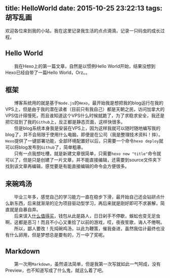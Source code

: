 ﻿title: HelloWorld
date: 2015-10-25 23:22:13
tags: 胡写乱画
---
欢迎各位来到我的小站，我在这里记录我生活的点点滴滴，记录一只码虫的成长过程。

## Hello World

　　我在Hexo上的第一篇文章，自然是以惯例Hello World开始，结果没想到Hexo已经自带了一篇Hello World，Orz。。

## 框架

　　博客系统用的就是基于`Node.js`的`Hexo`，最开始我是想把我的blog运行在我的VPS上，但是由于我的潜在读者（目前只有我自己）都是天朝之民，访问加拿大的VPS估计得慢死，而且谁知道这个VPS什么时候就跪了，为了求稳求安全，我还是把它挂到了我的`Github`上，反正都是静态页面，这样快很多。  
　　但是blog系统本身我是安装在VPS上，因为这样我就可以随时随地编写我的blog了，并不会局限于使用什么电脑，即便是在公司（我是整理技术资料！摔）。`Hexo`提供了一键部署功能，全部环境配置好以后，只需要一个命令`hexo deploy`就可以将blog发布到`Github`了，简单粗暴。  
　　只有一点我想吐槽，就是新建文章很简单，只需要`hexo new "title"`命令就可以了，但是只是创建了一片文章，并不能直接编辑，还需要到source文件夹下找到该文章再编辑，感觉要是有能直接编辑的命令会方便很多。
<!--more-->
## 来碗鸡汤

　　毕业三年多，感觉自己的学习能力一直在稳步下滑，最开始自己还会钻研点什么新东西，后来就渐渐的沦为项目驱动型学习，再后来就是刚好即可不求甚解，简直就是自暴自弃。  
　　后来误入[什么值得买](http://www.smzdm.com)，钱包从此是路人，日日剁手不停歇，蜈蚣也变无足虫啊，这都是恶习！而且不小心又重拾了以前的游戏，哎，夜夜笙歌，诲人不倦啊。  
　　所以，鄙人要改！先炖碗鸡汤，以此为鞭策，催我奋进，虽然我估计最终也没有什么卵用，但是梦想总是要有的，万一中了奖呢。

## Markdown

　　第一次用`Markdown`，虽然语法简单，但是我第一次写就如此一气呵成，没有Preview，也不知道写成了什么鬼，就这么着了吧。
